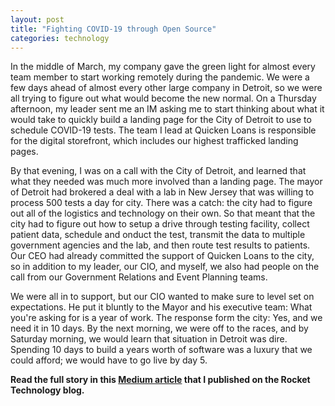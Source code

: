 ```yaml
---
layout: post
title: "Fighting COVID-19 through Open Source"
categories: technology
---
```


In the middle of March, my company gave the green light for almost every team member to start working remotely during the pandemic.  We were a few days ahead of almost every other large company in Detroit, so we were all trying to figure out what would become the new normal.  On a Thursday afternoon, my leader sent me an IM asking me to start thinking about what it would take to quickly build a landing page for the City of Detroit to use to schedule COVID-19 tests.  The team I lead at Quicken Loans is responsible for the digital storefront, which includes our highest trafficked landing pages.  

By that evening, I was on a call with the City of Detroit, and learned that what they needed was much more involved than a landing page.  The mayor of Detroit had brokered a deal with a lab in New Jersey that was willing to process 500 tests a day for city.  There was a catch:  the city had to figure out all of the logistics and technology on their own.  So that meant that the city had to figure out how to setup a drive through testing facility, collect patient data, schedule and onduct the test, transmit the data to multiple government agencies and the lab, and then route test results to patients.  Our CEO had already committed the support of Quicken Loans to the city, so in addition to my leader, our CIO, and myself, we also had people on the call from our Government Relations and Event Planning teams.  

We were all in to support, but our CIO wanted to make sure to level set on expectations.  He put it bluntly to the Mayor and his executive team:  What you're asking for is a year of work.  The response form the city:  Yes, and we need it in 10 days.  By the next morning, we were off to the races, and by Saturday morning, we would learn that situation in Detroit was dire.  Spending 10 days to build a years worth of software was a luxury that we could afford; we would have to go live by day 5.  

**Read the full story in this [Medium article](https://medium.com/rocket-mortgage-technology-blog/announcing-mass-testing-platform-an-open-source-covid-19-drive-through-testing-platform-and-593d49a318) that I published on the Rocket Technology blog.**
